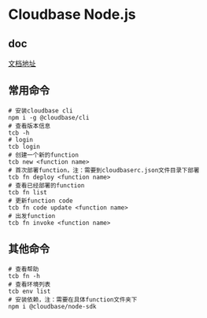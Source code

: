 # Cloudbase Node.js

## doc

[文档地址](https://docs.cloudbase.net/)

## 常用命令

```shell
# 安装cloudbase cli
npm i -g @cloudbase/cli
# 查看版本信息
tcb -h
# login
tcb login
# 创建一个新的function
tcb new <function name>
# 首次部署function，注：需要到cloudbaserc.json文件目录下部署
tcb fn deploy <function name>
# 查看已经部署的function
tcb fn list
# 更新function code
tcb fn code update <function name>
# 出发function
tcb fn invoke <function name>
```

## 其他命令

```shell
# 查看帮助
tcb fn -h
# 查看环境列表
tcb env list
# 安装依赖，注：需要在具体function文件夹下
npm i @cloudbase/node-sdk
```